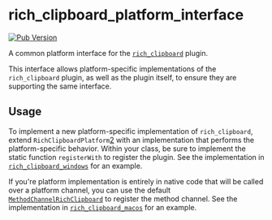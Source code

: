 # rich_clipboard_platform_interface

[![Pub Version](https://img.shields.io/pub/v/rich_clipboard_platform_interface)](https://pub.dev/packages/rich_clipboard_platform_interface)

A common platform interface for the [`rich_clipboard`][1] plugin.

This interface allows platform-specific implementations of the `rich_clipboard`
plugin, as well as the plugin itself, to ensure they are supporting the same
interface.

## Usage

To implement a new platform-specific implementation of `rich_clipboard`, extend
`RichClipboardPlatform`[2] with an implementation that performs the
platform-specific behavior. Within your class, be sure to implement the static
function `registerWith` to register the plugin. See the implementation in
[`rich_clipboard_windows`][3] for an example.

If you're platform implementation is entirely in native code that will be called
over a platform channel, you can use the default
[`MethodChannelRichClipboard`][4] to register the method channel. See the
implementation in [`rich_clipboard_macos`][5] for an example.

[1]: ../rich_clipboard
[2]: lib/rich_clipboard_platform_interface.dart
[3]: ../rich_clipboard_windows
[4]: lib/src/method_channel_rich_clipboard.dart
[5]: ../rich_clipboard_macos